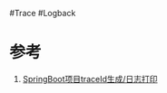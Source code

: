 #Trace #Logback


# 参考
1. [SpringBoot项目traceId生成/日志打印](https://blog.csdn.net/psy1286479613/article/details/121368058)